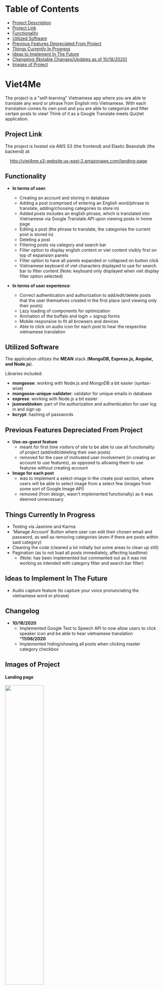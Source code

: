 # Table of Contents

- [Project Description](#viet4me)
- [Project Link](#project-link)
- [Functionality](#functionality)
- [Utilized Software](#utilized-software)
- [Previous Features Depreciated From Project](#previous-features-depreciated-from-project)
- [Things Currently In Progress](#things-currently-in-progress)
- [Ideas to Implement In The Future](#ideas-to-implement-in-the-future)
- [Changelog (Notable Changes/Updates as of 10/18/2020)](#changelog)
- [Images of Project](#images-of-project)


# Viet4Me

The project is a "self-learning" Vietnamese app where you are able to translate any word or phrase from English into Vietnamese. With each translation comes its own post and you are able to categorize and filter certain posts to view! Think of it as a Google Translate meets Quizlet application.

## Project Link

The project is hosted via AWS S3 (the frontend) and Elastic Beanstalk (the backend) at:

&nbsp;&nbsp;&nbsp; http://viet4me.s3-website.us-east-2.amazonaws.com/landing-page

## Functionality

* __In terms of user__:
  * Creating an account and storing in database
  * Adding a post (comprised of entering an English word/phrase to translate, adding/choosing categories to store in)
  * Added posts includes an english phrase, which is translated into Vietnamese via Google Translate API upon viewing posts in home page
  * Editing a post (the phrase to translate, the categories the current post is stored in)
  * Deleting a post
  * Filtering posts via category and search bar
  * Filter option to display english content or viet content visibly first on top of expansion panels
  * Filter option to have all panels expanded or collapsed on button click
  * Vietnamese keyboard of viet characters displayed to use for search bar to filter content (Note: keyboard only displayed when viet display filter option selected)
  
* __In terms of user experience__: 
  * Correct authentication and authorization to add/edit/delete posts that the user themselves created in the first place (and viewing only their posts)
  * Lazy loading of components for optimization
  * Animation of the buffalo and login + signup forms 
  * Mobile responsive to fit all browsers and devices
  * Able to click on audio icon for each post to hear the respective vietnamese translation
  
## Utilized Software

The application utilizes the __MEAN__ stack (__MongoDB, Express.js, Angular, and Node.js__). 

Libraries included: 

* __mongoose__: working with Node.js and MongoDB a bit easier (syntax-wise)
* __mongoose-unique-validator__: validator for unique emails in database
* __express__: working with Node.js a bit easier
* __jsonwebtoken__: part of the authorization and authentication for user log in and sign up
* __bcrypt__: hashing of passwords

## Previous Features Depreciated From Project

* __Use-as-guest feature__
  * meant for first time visitors of site to be able to use all functionality of project (add/edit/deleting their own posts) 
  * removed for the case of motivated user involvement (in creating an account to use features), as opposed to allowing them to use features without creating account
* __Image for each post__
  * was to implement a select-image in the create post section, where users will be able to select image from a select few (images from some sort of Google Image API) 
  * removed (from design, wasn't implemented functionally) as it was deemed unnecessary

## Things Currently In Progress

* Testing via Jasmine and Karma
* 'Manage Account' Button where user can edit their chosen email and password, as well as removing categories (even if there are posts within said category)
* Cleaning the code (cleaned a lot initially but some areas to clean up still)
* Pagination (as to not load all posts immediately, affecting loadtime)
  * (Note: has been implemented but commented out as it was not working as intended with category filter and search bar filter)
  
## Ideas to Implement In The Future

* Audio capture feature (to capture your voice pronunciating the vietnamese word or phrase)

## Changelog 

* __10/18/2020__
  * Implemented Google Text to Speech API to now allow users to click speaker icon and be able to hear vietnamese translation
*__11/06/2020__
  * Implemented hiding/showing all posts when clicking master category checkbox
  
## Images of Project
  
#### Landing page   

<img src="images/landing-page.png" width="50%">

#### Login and signup form 

<img src="images/log-in.png" width="50%">
<img src="images/sign-up.png" width="50%">

#### Home page when user logs in

<img src="images/first-view-when-logged-in.png" width="50%">

#### Filter expansion panel in home page

<img src="images/filter.png" width="50%">

#### Filter expansion panel when viet display filter option selected (notice the 'Click Me!' expansion bar)

<img src="images/viet-filter-keyboard-closed.png" width="50%">

#### Viet keyboard expansion panel (open)

<img src="images/viet-filter-keyboard-open.png" width="50%">

#### Adding post form

<img src="images/add-post.png" width="50%">

#### Expanded post view

<img src="images/one-expanded-panel.png" width="50%">

